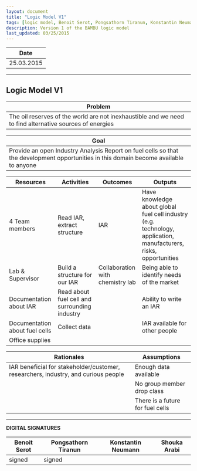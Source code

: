 ```yaml
---
layout: document
title: "Logic Model V1"
tags: [logic model, Benoit Serot, Pongsathorn Tiranun, Konstantin Neumann, Shouka Arabi, BAMBU, fuel cell]
description: Version 1 of the BAMBU logic model
last_updated: 03/25/2015
---
```


|**Date**|
| ------------- |
| 25.03.2015 |


----------

Logic Model V1
------

|**Problem**|
| ------------- |
| The oil reserves of the world are not inexhaustible and we need to find alternative sources of energies |


|**Goal**|
| ------------- |
| Provide an open Industry Analysis Report on fuel cells so that the development opportunities in this domain become available to anyone |


|**Resources**|**Activities**|**Outcomes**|**Outputs**|
| ------------- | ------------- | ------------- | ------------- |
| 4 Team members  | Read IAR, extract structure | IAR | Have knowledge about global fuel cell industry (e.g. technology, application, manufacturers, risks, opportunities |
| Lab & Supervisor | Build a structure for our IAR | Collaboration with chemistry lab | Being able to identify needs of the market |
| Documentation about IAR | Read about fuel cell and surrounding industry | |	Ability to write an IAR |
| Documentation about fuel cells | Collect data  || IAR available for other people |
| Office supplies | | | | |


|**Rationales**|**Assumptions**|
| ------------- | ------------- |
| IAR beneficial for stakeholder/customer, researchers, industry, and curious people | Enough data available |
|| No group member drop class |
|| There is a future for fuel cells |


----------

**DIGITAL SIGNATURES**

|**Benoit Serot** |**Pongsathorn Tiranun**|**Konstantin Neumann**|**Shouka Arabi**|
| ------------- | ------------- | ------------- | ------------- |
|signed|signed | | |
